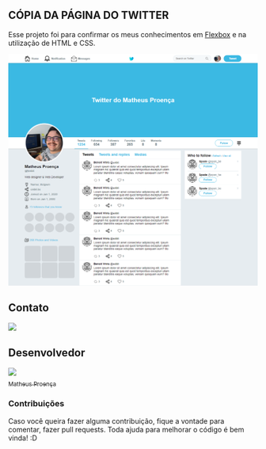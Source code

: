 ## CÓPIA DA PÁGINA DO TWITTER
 
Esse projeto foi para confirmar os meus conhecimentos em [Flexbox](https://www.w3schools.com/css/css3_flexbox.asp) e na utilização de HTML e CSS.
 
<p align="center">
  <img width="800" src="./asserts/img/copy-tweet.png">
</p>
 
## Contato
 
<a targer="_blank" href="https://www.linkedin.com/in/matheus-proenca-dev/"><img src="https://img.icons8.com/fluency/48/000000/linkedin.png"/></a>
 
## Desenvolvedor
 
[<img src="https://avatars.githubusercontent.com/u/74427703?v=4" width=115><br><sub>Matheus Proença</sub>](https://github.com/mroenca40)
 
### Contribuições
 
Caso você queira fazer alguma contribuição, fique a vontade para comentar, fazer pull requests. Toda ajuda para melhorar o código é bem vinda! :D
 
###

